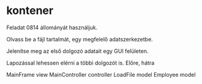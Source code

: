 # kontener

Feladat 0814 állományát használjuk.

Olvass be a fájl tartalmát, egy megfelelő 
adatszerkezetbe.

Jelenítse meg az első dolgozó adatait egy
GUI felületen.

Lapozással lehessen elérni a többi dolgozót is.
Előre, hátra

MainFrame           view
MainController      controller
LoadFile            model
Employee            model
